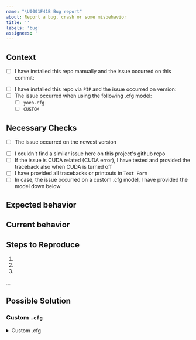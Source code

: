 ```yaml
---
name: "\U0001F41B Bug report"
about: Report a bug, crash or some misbehavior
title: ''
labels: 'bug'
assignees: ''
---
```

<!--- Provide a general summary of the issue in the title above -->

## Context
<!--- Please provide context, as this streamlines the debugging process. Mark the correct cases and follow the instructions. -->
- [ ] I have installed this repo manually and the issue occurred on this commit:
<!--- Get the current commit hash either from the first printout of the program or by executing the following command: 'git rev-parse --short HEAD' -->
- [ ] I have installed this repo via `PIP` and the issue occurred on version: <!--- Get the current version number by executing the following command: 'pip show yoeo' -->
- [ ] The issue occurred when using the following .cfg model:
    - [ ] `yoeo.cfg`
    - [ ] `CUSTOM`

## Necessary Checks
<!--- Please ensure, you have completed the following checks. This helps to give insight into the issue and prevent already resolved issues. -->
- [ ] The issue occurred on the newest version
<!--- If installed manually, run: 'git pull && poetry install'  -->
<!--- If installed via PIP, run: 'pip install --upgrade yoeo' -->
- [ ] I couldn't find a similar issue here on this project's github repo
- [ ] If the issue is CUDA related (CUDA error), I have tested and provided the traceback also when CUDA is turned off <!--- For linux, rerun your steps with the prefix CUDA_VISIBLE_DEVICES="" -->
- [ ] I have provided all tracebacks or printouts in ```Text Form``` <!--- This makes it easier to search for errors. -->
- [ ] In case, the issue occurred on a custom .cfg model, I have provided the model down below

## Expected behavior
<!--- Describe what you expected to happen -->

## Current behavior
<!--- Describe what actually happened instead of the expected behavior -->

## Steps to Reproduce
<!--- An unambiguous set of steps to reproduce this bug. -->
<!--- Code-snippets, screenshots ot other details are welcome if needed. -->
1.
2.
3.
...

## Possible Solution
<!--- If you already have an idea, you can suggest a fix/reason for the bug. This is not obligatory. -->

<!--- Please remove the following block, if this does not apply to you issue. -->
### Custom `.cfg`
<!--- Please paste your custom .cfg model below. -->
<details><summary>Custom .cfg</summary>
<p>
<!--- YOUR CUSTOM .CFG HERE -->
</p>
</details>
